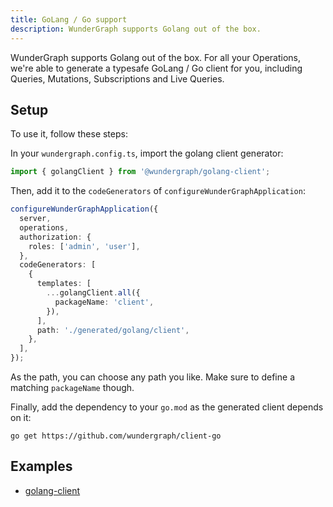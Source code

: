 ```yaml
---
title: GoLang / Go support
description: WunderGraph supports Golang out of the box.
---
```


WunderGraph supports Golang out of the box.
For all your Operations, we're able to generate a typesafe GoLang / Go client for you,
including Queries, Mutations, Subscriptions and Live Queries.

## Setup

To use it, follow these steps:

In your `wundergraph.config.ts`, import the golang client generator:

```ts
import { golangClient } from '@wundergraph/golang-client';
```

Then, add it to the `codeGenerators` of `configureWunderGraphApplication`:

```typescript
configureWunderGraphApplication({
  server,
  operations,
  authorization: {
    roles: ['admin', 'user'],
  },
  codeGenerators: [
    {
      templates: [
        ...golangClient.all({
          packageName: 'client',
        }),
      ],
      path: './generated/golang/client',
    },
  ],
});
```

As the path, you can choose any path you like.
Make sure to define a matching `packageName` though.

Finally, add the dependency to your `go.mod` as the generated client depends on it:

```shell
go get https://github.com/wundergraph/client-go
```

## Examples

- [golang-client](https://github.com/wundergraph/wundergraph/tree/main/examples/golang-client)
